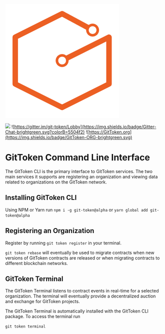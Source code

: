 
![GitToken](https://github.com/git-token/media/blob/master/png/git_token_logo.png?raw=true?style=GitToken)

![](https://img.shields.io/badge/Version-Alpha-orange.svg)
![https://gitter.im/git-token/Lobby](https://img.shields.io/badge/Gitter-Chat-brightgreen.svg?colorB=5504f2) 
![https://GitToken.org](https://img.shields.io/badge/GitToken-ORG-brightgreen.svg)

# GitToken Command Line Interface

The GitToken CLI is the primary interface to GitToken services. The two main services it supports are registering an organization and viewing data related to organizations on the GitToken network.

## Installing GitToken CLI

Using NPM or Yarn run `npm i -g git-token@alpha` or `yarn global add git-token@alpha`

## Registering an Organization

Register by running `git token register` in your terminal.

`git token rebase` will eventually be used to migrate contracts when new versions of GitToken contracts are released or when migrating contracts to different blockchain networks.

## GitToken Terminal

The GitToken Terminal listens to contract events in real-time for a selected organization. The terminal will eventually provide a decentralized auction and exchange for GitToken projects.

The GitToken Terminal is automatically installed with the GitToken CLI package. To access the terminal run

`git token terminal`
